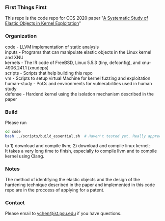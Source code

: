 ### First Things First
This repo is the code repo for CCS 2020 paper "[A Systematic Study of Elastic Objects in Kernel Exploitation](http://www.personal.psu.edu/yxc431/publications/ELOISE.pdf)"

### Organization
code - LLVM implementation of static analysis  
inputs - Programs that can manipulate elastic objects in the Linux kernel and XNU   
kernels - The IR code of FreeBSD, Linux 5.5.3 (tiny, defconfig), and xnu-4906.241.1 (xnudeps)  
scripts - Scripts that help building this repo  
vm - Scripts to setup virtual Machine for kernel fuzzing and exploitation  
human-study - PoCs and environments for vulnerabilities used in human study  
defense - Hardend kernel using the isolation mechanism described in the paper  

### Build
Please run 
```bash
cd code
bash ../scripts/build_essential.sh  # Haven't tested yet. Really appreciate if you can help test
```
to 1) download and compile llvm;  2) download and compile linux kernel;  
It takes a very long time to finish, especially to compile llvm and to compile kernel using Clang.

### Notes
The method of identifying the elastic objects and the design of the hardening technique described in the paper and implemented in this code repo are in the proccess of applying for a patent.

### Contact
Please email to ychen@ist.psu.edu if you have questions.
